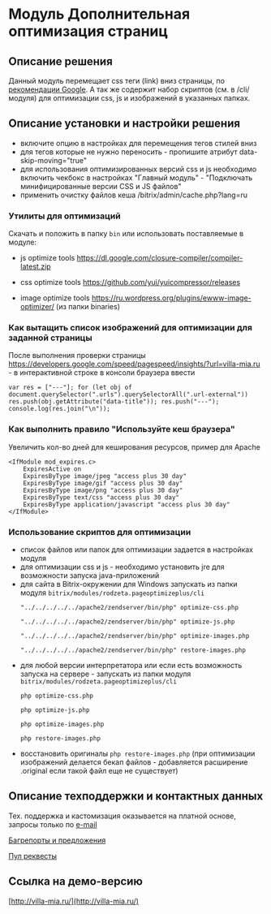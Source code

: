 ﻿
# Модуль Дополнительная оптимизация страниц

## Описание решения

Данный модуль перемещает css теги (link) вниз страницы, по [рекомендации Google](https://developers.google.com/speed/docs/insights/OptimizeCSSDelivery?hl=ru).
А так же содержит набор скриптов (см. в /cli/ модуля) для оптимизации css, js и изображений в указанных папках.

## Описание установки и настройки решения

- включите опцию в настройках для перемещения тегов стилей вниз
- для тегов которые не нужно переносить - пропишите атрибут data-skip-moving="true"
- для использования оптимизированных версий css и js необходимо включить чекбокс в настройках "Главный модуль" - "Подключать минифицированные версии CSS и JS файлов"
- применить очистку файлов кеша /bitrix/admin/cache.php?lang=ru

### Утилиты для оптимизаций

Скачать и положить в папку `bin` или использовать поставляемые в модуле:

- js optimize tools https://dl.google.com/closure-compiler/compiler-latest.zip

- css optimize tools https://github.com/yui/yuicompressor/releases

- image optimize tools https://ru.wordpress.org/plugins/ewww-image-optimizer/ (из папки binaries)

### Как вытащить список изображений для оптимизации для заданной страницы

После выполнения проверки страницы https://developers.google.com/speed/pagespeed/insights/?url=villa-mia.ru - в интерактивной строке в консоли браузера ввести

`var res = ["---"]; for (let obj of document.querySelector(".urls").querySelectorAll(".url-external")) res.push(obj.getAttribute("data-title")); res.push("---"); console.log(res.join("\n"));`

### Как выполнить правило "Используйте кеш браузера"

Увеличить кол-во дней для кеширования ресурсов, пример для Apache
```
<IfModule mod_expires.c>
    ExpiresActive on
    ExpiresByType image/jpeg "access plus 30 day"
    ExpiresByType image/gif "access plus 30 day"
    ExpiresByType image/png "access plus 30 day"
    ExpiresByType text/css "access plus 30 day"
    ExpiresByType application/javascript "access plus 30 day"
</IfModule>
```

### Использование скриптов для оптимизации

- список файлов или папок для оптимизации задается в настройках модуля
- для оптимизации css и js - необходимо установить jre для возможности запуска java-приложений
- для сайта в Bitrix-окружении для Windows запускать из папки модуля `bitrix/modules/rodzeta.pageoptimizeplus/cli`
    ```
    "../../../../../apache2/zendserver/bin/php" optimize-css.php

    "../../../../../apache2/zendserver/bin/php" optimize-js.php

    "../../../../../apache2/zendserver/bin/php" optimize-images.php

    "../../../../../apache2/zendserver/bin/php" restore-images.php
    ```
- для любой версии интерпретатора или если есть возможность запуска на сервере - запускать из папки модуля `bitrix/modules/rodzeta.pageoptimizeplus/cli`
    ```
    php optimize-css.php

    php optimize-js.php

    php optimize-images.php

    php restore-images.php
    ```
- восстановить оригиналы `php restore-images.php` (при оптимизации изображений делается бекап файлов - добавляется расширение .original если такой файл еще не существует)

## Описание техподдержки и контактных данных

Тех. поддержка и кастомизация оказывается на платной основе, запросы только по [e-mail](mailto:rivetweb@yandex.ru)

[Багрепорты и предложения](https://github.com/rivetweb/rodzeta.pageoptimizeplus/issues)

[Пул реквесты](https://github.com/rivetweb/rodzeta.pageoptimizeplus/pulls)

## Ссылка на демо-версию

[http://villa-mia.ru/](http://villa-mia.ru/)
